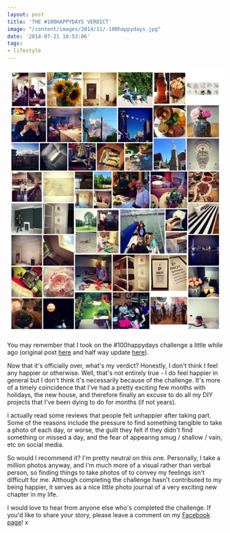 ```yaml
---
layout: post
title: 'THE #100HAPPYDAYS VERDICT'
image: "/content/images/2014/11/-100happydays.jpg"
date: '2014-07-21 18:53:06'
tags:
- lifestyle
---
```


![](/content/images/2014/Jul/-100happydays.jpg)

You may remember that I took on the #100happydays challenge a little while ago (original post <a href="http://www.lingyeungb.com/jumping-on-the-100happydays-bandwagon/" target="_blank">here</a> and half way update <a href="http://www.lingyeungb.com/half-way-through-100happydays/" target="_blank">here</a>).

Now that it's officially over, what's my verdict? Honestly, I don't think I feel any happier or otherwise. Well, that's not entirely true - I do feel happier in general but I don't think it's necessarily because of the challenge. It's more of a timely coincidence that I've had a pretty exciting few months with holidays, the new house, and therefore finally an excuse to do all my DIY projects that I've been dying to do for months (if not years).

I actually read some reviews that people felt *un*happier after taking part. Some of the reasons include the pressure to find something tangible to take a photo of each day, or worse, the guilt they felt if they didn't find something or missed a day, and the fear of appearing smug / shallow / vain, etc on social media. 

So would I recommend it? I'm pretty neutral on this one. Personally, I take a million photos anyway, and I'm much more of a visual rather than verbal person, so finding things to take photos of to convey my feelings isn't difficult for me. Although completing the challenge hasn't contributed to my being happier, it serves as a nice little photo journal of a very exciting new chapter in my life.

I would love to hear from anyone else who's completed the challenge. If you'd like to share your story, please leave a comment on my <a href="https://www.facebook.com/lingyeungb" target="_blank">Facebook page</a>! x

